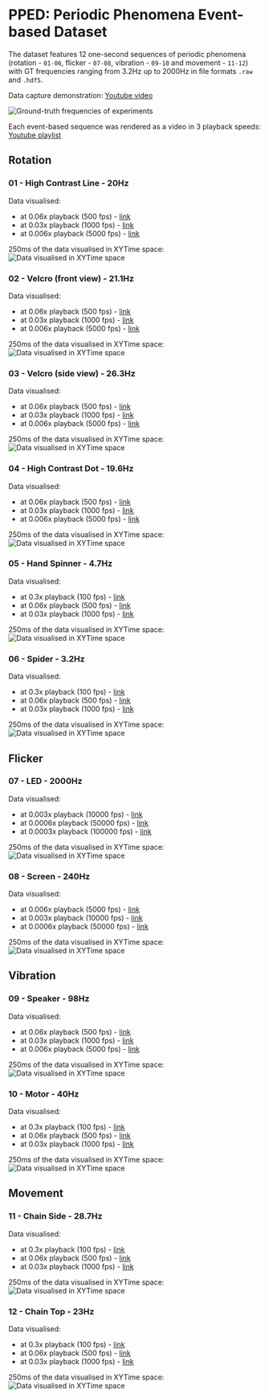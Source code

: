 # PPED: Periodic Phenomena Event-based Dataset

The dataset features 12 one-second sequences of periodic phenomena (rotation - `01-06`, flicker - `07-08`, vibration - `09-10` and movement - `11-12`) with GT frequencies ranging from 3.2Hz up to 2000Hz in file formats `.raw` and `.hdf5`.

Data capture demonstration: [Youtube video](https://youtu.be/QlfQtvbaYy8)

![Ground-truth frequencies of experiments](https://github.com/user-attachments/assets/19ab0eb9-a2b1-4e29-8631-6f18ced515a1)

Each event-based sequence was rendered as a video in 3 playback speeds: [Youtube playlist](https://www.youtube.com/playlist?list=PLK466i9CoYqQ2780OXJg7WgtUtWMEqbkS)

## Rotation
### 01 - High Contrast Line - 20Hz
Data visualised:
- at 0.06x playback (500 fps) - [link](https://www.youtube.com/watch?v=wIrkA8E9mU0)
- at 0.03x playback (1000 fps) - [link](https://www.youtube.com/watch?v=97ZCfkCUYow)
- at 0.006x playback (5000 fps) - [link](https://www.youtube.com/watch?v=g8umk0LYKbA)

250ms of the data visualised in XYTime space:
![Data visualised in XYTime space](https://github.com/user-attachments/assets/f7e53d63-5c10-4d68-a89a-57f8fc02e76f)

### 02 - Velcro (front view) - 21.1Hz
Data visualised:
- at 0.06x playback (500 fps) - [link](https://www.youtube.com/watch?v=LzZWIQTxicg)
- at 0.03x playback (1000 fps) - [link](https://www.youtube.com/watch?v=ZXUVfbVnecA)
- at 0.006x playback (5000 fps) - [link](https://www.youtube.com/watch?v=yIZIeimYJkg)

250ms of the data visualised in XYTime space:
![Data visualised in XYTime space](https://github.com/user-attachments/assets/3c53dd96-8658-4578-8bb3-dc9c2bdcc149)

### 03 - Velcro (side view) - 26.3Hz
Data visualised:
- at 0.06x playback (500 fps) - [link](https://www.youtube.com/watch?v=qwEI7vYnD_I)
- at 0.03x playback (1000 fps) - [link](https://www.youtube.com/watch?v=eJjkLXgL93k)
- at 0.006x playback (5000 fps) - [link](https://www.youtube.com/watch?v=C3gk-qhQhUc)

250ms of the data visualised in XYTime space:
![Data visualised in XYTime space](https://github.com/user-attachments/assets/8d53593a-336e-4163-8d75-d9ccfda3e85c)

### 04 - High Contrast Dot - 19.6Hz
Data visualised:
- at 0.06x playback (500 fps) - [link](https://www.youtube.com/watch?v=w60AZYyNgWk)
- at 0.03x playback (1000 fps) - [link](https://www.youtube.com/watch?v=sBFWObrqTRw)
- at 0.006x playback (5000 fps) - [link](https://www.youtube.com/watch?v=_X_kiPSN3eA)

250ms of the data visualised in XYTime space:
![Data visualised in XYTime space](https://github.com/user-attachments/assets/2bcb7bec-0fdf-4075-bb46-03d211df3a13)
### 05 - Hand Spinner - 4.7Hz
Data visualised:
- at 0.3x playback (100 fps) - [link](https://www.youtube.com/watch?v=dQoZ3sYXSMk)
- at 0.06x playback (500 fps) - [link](https://www.youtube.com/watch?v=Ts-PXfplstc)
- at 0.03x playback (1000 fps) - [link](https://www.youtube.com/watch?v=XqCd8Bcq3yI)

250ms of the data visualised in XYTime space:
![Data visualised in XYTime space](https://github.com/user-attachments/assets/cf02aa50-50c1-4acb-b621-6797d7d71fd5)

### 06 - Spider - 3.2Hz
Data visualised:
- at 0.3x playback (100 fps) - [link](https://www.youtube.com/watch?v=0fPIs3eReoo)
- at 0.06x playback (500 fps) - [link](https://www.youtube.com/watch?v=tfkJPhfbH0M)
- at 0.03x playback (1000 fps) - [link](https://www.youtube.com/watch?v=OHjNZRowd8g)

250ms of the data visualised in XYTime space:
![Data visualised in XYTime space](https://github.com/user-attachments/assets/a45201ad-15e6-4e72-b72f-5b7bc938be49)

## Flicker
### 07 - LED - 2000Hz
Data visualised:
- at 0.003x playback (10000 fps) - [link](https://www.youtube.com/watch?v=7oOmLMSd83w)
- at 0.0006x playback (50000 fps) - [link](https://www.youtube.com/watch?v=fQmqazVNV-E)
- at 0.0003x playback (100000 fps) - [link](https://www.youtube.com/watch?v=p2XcjC8q48U)

250ms of the data visualised in XYTime space:
![Data visualised in XYTime space](https://github.com/user-attachments/assets/8f555d36-7b2a-4442-883e-e77a7612f48d)

### 08 - Screen - 240Hz
Data visualised:
- at 0.006x playback (5000 fps) - [link](https://www.youtube.com/watch?v=Jwgj10i3t7s)
- at 0.003x playback (10000 fps) - [link](https://www.youtube.com/watch?v=ozFZe9bQNm8)
- at 0.0006x playback (50000 fps) - [link](https://www.youtube.com/watch?v=aQpxOLzbDCo)

250ms of the data visualised in XYTime space:
![Data visualised in XYTime space](https://github.com/user-attachments/assets/c0897771-05ce-41a8-9ae7-20d657330513)

## Vibration
### 09 - Speaker - 98Hz
Data visualised:
- at 0.06x playback (500 fps) - [link](https://www.youtube.com/watch?v=moU6-tnDoP8)
- at 0.03x playback (1000 fps) - [link](https://www.youtube.com/watch?v=Yna8W5JxCm4)
- at 0.006x playback (5000 fps) - [link](https://www.youtube.com/watch?v=yRzxBWj3Nyk)

250ms of the data visualised in XYTime space:
![Data visualised in XYTime space](https://github.com/user-attachments/assets/75581d3e-9664-4794-bd7f-aa4fbcb4aa72)

### 10 - Motor - 40Hz
Data visualised:
- at 0.3x playback (100 fps) - [link](https://www.youtube.com/watch?v=_Y2NPvgJ1TY)
- at 0.06x playback (500 fps) - [link](https://www.youtube.com/watch?v=bcsYxeoVlKQ)
- at 0.03x playback (1000 fps) - [link](https://www.youtube.com/watch?v=7YLkZ4aHVbg)

250ms of the data visualised in XYTime space:
![Data visualised in XYTime space](https://github.com/user-attachments/assets/4e8a26c6-43d7-4c02-a095-2341f3f79d40)

## Movement
### 11 - Chain Side - 28.7Hz
Data visualised:
- at 0.3x playback (100 fps) - [link](https://www.youtube.com/watch?v=k2zHmqUwGGc)
- at 0.06x playback (500 fps) - [link](https://www.youtube.com/watch?v=Bc_3LB_H-SA)
- at 0.03x playback (1000 fps) - [link](https://www.youtube.com/watch?v=1NmrYGEQFLk)

250ms of the data visualised in XYTime space:
![Data visualised in XYTime space](https://github.com/user-attachments/assets/5816c651-509c-4fc7-9d56-21b8c5d97ea6)

### 12 - Chain Top - 23Hz
Data visualised:
- at 0.3x playback (100 fps) - [link](https://www.youtube.com/watch?v=Yus5EU4jTvs)
- at 0.06x playback (500 fps) - [link](https://www.youtube.com/watch?v=k46kagKaVos)
- at 0.03x playback (1000 fps) - [link](https://www.youtube.com/watch?v=c8EY6fqjG6s)

250ms of the data visualised in XYTime space:
![Data visualised in XYTime space](https://github.com/user-attachments/assets/a3ed43cd-def1-4f8e-9e2f-0edee9bd1f07)
